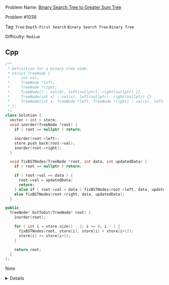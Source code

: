 Problem Name: [Binary Search Tree to Greater Sum Tree](https://leetcode.com/problems/binary-search-tree-to-greater-sum-tree/description/)

Problem #1038

Tag: `Tree` `Depth-First Search` `Binary Search Tree` `Binary Tree`

Difficulty: `Medium`

## Cpp

```cpp
/**
 * Definition for a binary tree node.
 * struct TreeNode {
 *     int val;
 *     TreeNode *left;
 *     TreeNode *right;
 *     TreeNode() : val(0), left(nullptr), right(nullptr) {}
 *     TreeNode(int x) : val(x), left(nullptr), right(nullptr) {}
 *     TreeNode(int x, TreeNode *left, TreeNode *right) : val(x), left(left), right(right) {}
 * };
 */
class Solution {
  vector < int > store;
  void inorder(TreeNode *root) {
    if ( root == nullptr ) return;

    inorder(root->left);
    store.push_back(root->val);
    inorder(root->right);
  }

  void fixBSTNodes(TreeNode *root, int data, int updatedData) {
    if ( root == nullptr ) return;

    if ( root->val == data ) {
      root->val = updatedData;
      return;
    } else if ( root->val > data ) fixBSTNodes(root->left, data, updatedData);
    else fixBSTNodes(root->right, data, updatedData);
  }

public:
  TreeNode* bstToGst(TreeNode* root) {
    inorder(root);

    for ( int i = store.size() - 2; i >= 0; i-- ) {
      fixBSTNodes(root, store[i], store[i] + store[i+1]);
      store[i] += store[i+1];
    }

    return root;
  }
};
```

> [!NOTE]
>
> <details>
>   <li>Use inorder traversal & store the nodes in <code>vector</code></li>
>   <li>Traverse the vector backword & store the so far summation in the specific node</li>
> </details>
